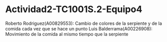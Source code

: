 # Actividad2-TC1001S.2-Equipo4
Roberto Rodriguez(A00829553):
     Cambio de colores de la serpiente y de la comida cada vez que se hace un punto
Luis Balderrama(A00226908):
     Movimiento de la comida al mismo tiempo que la serpiente
